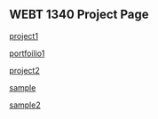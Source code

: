 ## WEBT 1340 Project Page


<a href="project1/index.html" target="_blank">project1</a><br>

<a href="portfolio1/index.html" target="_blank">portfoilio1</a><br>

<a href="project2/index.html" target="_blank">project2</a><br>

<a href="sample/index.AI" target="_blank">sample</a><br>

<a href="sample/icons2.AI" target="_blank">sample2</a><br>



